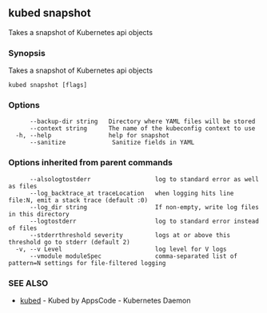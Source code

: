 ## kubed snapshot

Takes a snapshot of Kubernetes api objects

### Synopsis


Takes a snapshot of Kubernetes api objects

```
kubed snapshot [flags]
```

### Options

```
      --backup-dir string   Directory where YAML files will be stored
      --context string      The name of the kubeconfig context to use
  -h, --help                help for snapshot
      --sanitize             Sanitize fields in YAML
```

### Options inherited from parent commands

```
      --alsologtostderr                  log to standard error as well as files
      --log_backtrace_at traceLocation   when logging hits line file:N, emit a stack trace (default :0)
      --log_dir string                   If non-empty, write log files in this directory
      --logtostderr                      log to standard error instead of files
      --stderrthreshold severity         logs at or above this threshold go to stderr (default 2)
  -v, --v Level                          log level for V logs
      --vmodule moduleSpec               comma-separated list of pattern=N settings for file-filtered logging
```

### SEE ALSO
* [kubed](kubed.md)	 - Kubed by AppsCode - Kubernetes Daemon


